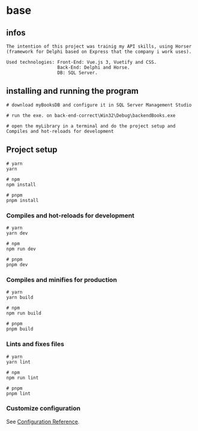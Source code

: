# base

## infos
```
The intention of this project was trainig my API skills, using Horser (framework for Delphi based on Express that the company i work uses).

Used technologies: Front-End: Vue.js 3, Vuetify and CSS.
                   Back-End: Delphi and Horse.
                   DB: SQL Server.
```

## installing and running the program

```
# download myBooksDB and configure it in SQL Server Management Studio

# run the exe. on back-end-correct\Win32\Debug\backendBooks.exe

# open the myLibrary in a terminal and do the project setup and Compiles and hot-reloads for development 

```

## Project setup

```
# yarn
yarn

# npm
npm install

# pnpm
pnpm install
```

### Compiles and hot-reloads for development

```
# yarn
yarn dev

# npm
npm run dev

# pnpm
pnpm dev
```

### Compiles and minifies for production

```
# yarn
yarn build

# npm
npm run build

# pnpm
pnpm build
```

### Lints and fixes files

```
# yarn
yarn lint

# npm
npm run lint

# pnpm
pnpm lint
```

### Customize configuration

See [Configuration Reference](https://vitejs.dev/config/).
